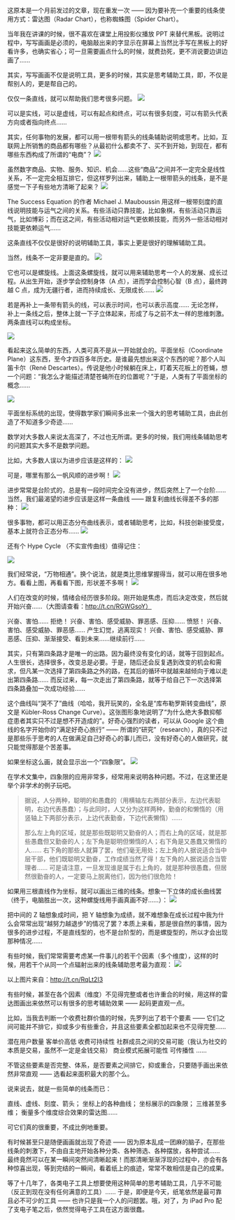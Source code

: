 这原本是一个月前发过的文章，现在重发一次 —— 因为要补充一个重要的线条使用方式：雷达图（Radar Chart），也称蜘蛛图（Spider Chart）。


当年我在讲课的时候，很不喜欢在课堂上用投影仪播放 PPT 来替代黑板。说明过程中，写写画画是必须的，电脑敲出来的字显示在屏幕上当然比手写在黑板上的好看许多，也确实省心；可一旦需要画点什么的时候，就费劲死，更不消说要边讲边画了……

其实，写写画画不仅是说明工具，更多的时候，其实是思考辅助工具，即，不仅是帮别人的，更是帮自己的。

仅仅一条直线，就可以帮助我们思考很多问题。
![](/images/xiaolai/最有效的思考辅助工具/1.jpg)


可以是实线，可以是虚线，可以有起点和终点，可以有很多刻度，可以有箭头代表方向或者指向终点……

其实，任何事物的发展，都可以用一根带有箭头的线条辅助说明或思考。比如，互联网上所销售的商品都有哪些？从最初什么都卖不了、买不到开始，到现在，都有哪些东西构成了所谓的“电商”？
![](/images/xiaolai/最有效的思考辅助工具/2.jpg)


虽然数字商品、实物、服务、知识、机会……这些“商品”之间并不一定完全是线性关系，不一定完全相互排它，但这样罗列出来，辅助上一根带箭头的线条，是不是感觉一下子有些地方清晰了起来？
![](/images/xiaolai/最有效的思考辅助工具/3.jpg)

The Success Equation 的作者 Michael J. Mauboussin 用这样一根带刻度的直线说明技能与运气之间的关系。有些活动只靠技能，比如象棋，有些活动只靠运气，比如博彩；而在这之间，有些活动相对运气更依赖技能，而另外一些活动相对技能更依赖运气…… 

这条直线不仅仅是很好的说明辅助工具，事实上更是很好的理解辅助工具。

当然，线条不一定非要是直的。
![](/images/xiaolai/最有效的思考辅助工具/4.jpg)


它也可以是螺旋线。上面这条螺旋线，就可以用来辅助思考一个人的发展、成长过程。从出生开始，逐步学会控制身体（A 点），进而学会控制心智（B 点），最终跨越 C 点，成为无疆行者，进而持续成长、无限成长……
![](/images/xiaolai/最有效的思考辅助工具/5.jpg)


若是再补上一条带有箭头的线，可以表示时间，也可以表示高度…… 无论怎样，补上一条线之后，整体上就一下子立体起来，形成了与之前不太一样的思维刺激。
两条直线可以构成坐标。

![](/images/xiaolai/最有效的思考辅助工具/6.jpg)

看起来这么简单的东西，人类可真不是从一开始就会的。平面坐标（Coordinate Plane）这东西，至今才四百多年历史。是谁最先想出来这个东西的呢？那个人叫笛卡尔（René Descartes）。传说是他小时候躺在床上，盯着天花板上的苍蝇，想一个问题：“我怎么才能描述清楚苍蝇所在的位置呢？”于是，人类有了平面坐标的概念……

![](/images/xiaolai/最有效的思考辅助工具/7.jpg)

平面坐标系统的出现，使得数学家们瞬间多出来一个强大的思考辅助工具，由此创造了不知道多少奇迹……

数学对大多数人来说太高深了，不过也无所谓。更多的时候，我们用线条辅助思考的问题其实大多不是数学问题。

比如，大多数人误以为进步应该是这样的：
![](/images/xiaolai/最有效的思考辅助工具/8.jpg)

可是，哪里有那么一帆风顺的进步啊！
![](/images/xiaolai/最有效的思考辅助工具/9.jpg)

进步常常是台阶式的，总是有一段时间完全没有进步，然后突然上了一个台阶…… 当然，我们最渴望的进步应该是这样一条曲线 —— 跟复利曲线长得差不多的那种：
![](/images/xiaolai/最有效的思考辅助工具/10.jpg)

很多事物，都可以用正态分布曲线表示，或者辅助思考，比如，科技创新接受度，基本上就符合正态分布……
![](/images/xiaolai/最有效的思考辅助工具/11.jpg)


还有个 Hype Cycle （不实宣传曲线）值得记住：

![](/images/xiaolai/最有效的思考辅助工具/12.jpg)

我们经常说，“万物相通”。换个说法，就是类比思维掌握得当，就可以用在很多地方。看看上图，再看看下图，形状差不多啊！
![](/images/xiaolai/最有效的思考辅助工具/13.jpg)

人们在改变的时候，情绪会经历很多阶段。刚开始是焦虑，而后决定改变，然后就开始兴奋……（大图请查看：http://t.cn/RGWGsoY）

兴奋、害怕…… 拒绝！
兴奋、害怕、感受威胁、罪恶感、压抑…… 愤怒！
兴奋、害怕、感受威胁、罪恶感…… 产生幻觉，逃离现实！
兴奋、害怕、感受威胁、罪恶感、压抑、渐渐接受、看到未来……继续前行……

其实，只有第四条路才是唯一的出路。因为最终没有变化的话，就等于回到起点。人生很长，选择很多，改变总是必要。于是，随后还会反复遇到改变的机会和需求，但凡某一次选择了第四条路之外的路，在其后的循环中就越来越倾向于难以走出第四条路…… 而反过来，每一次走出了第四条路，就等于给自己下一次选择第四条路叠加一次成功经验……

这个曲线叫“哭不了”曲线（哈哈，我开玩笑的，全名是“库布勒罗斯转变曲线”，原文是 Kübler-Ross Change Curve）。这张图形象地说明了“为什么绝大多数抑郁症患者其实只不过是想不开造成的”。好奇心强烈的读者，可以从 Google 这个曲线的名字开始你的“满足好奇心旅行” —— 所谓的“研究”（research），真的只不过是那些乐于思考的人在做满足自己好奇心的事儿而已，没有好奇心的人做研究，就只能觉得那是个苦差事。

如果坐标这么画，就会显示出一个“四象限”。
![](/images/xiaolai/最有效的思考辅助工具/14.jpg)

在学术文集中，四象限的应用非常多，经常用来说明各种问题。不过，在这里还是举个非学术的例子玩吧。

> 据说，人分两种，聪明的和愚蠢的（用横轴左右两部分表示，左边代表聪明，右边代表愚蠢）；与此同时，人又分为这样两种，勤奋的和懒惰的（用竖轴上下两部分表示，上边代表勤奋，下边代表懒惰）……
>
> 那么左上角的区域，就是那些既聪明又勤奋的人；而右上角的区域，就是那些愚蠢但又勤奋的人；左下角是聪明但懒惰的人；右下角是又愚蠢又懒惰的人…… 右下角的那些人就算了罢，他们毫无用处；左上角的人据说适合当中层干部，他们既聪明又勤奋，工作成绩当然了得！左下角的人据说适合当管理者…… 可是请注意，一旦发现谁是属于右上角的，就是那种很愚蠢，但居然很勤奋的人，一定要马上脱离他们，因为他们很危险！

如果用三根直线作为坐标，就可以画出三维的线条。想象一下立体的成长曲线罢（终于，电脑胜出一次，这种螺旋线用手画真画不好……）：
![](/images/xiaolai/最有效的思考辅助工具/15.jpg)

把中间的 Z 轴想象成时间，把 Y 轴想象为成绩，就不难想象在成长过程中我为什么会常常出现“越努力越退步”的情况了罢？本质上来看，那是很自然的事情，因为很多的进步过程，不是直线型的，也不是台阶型的，而是螺旋型的，所以才会出现那种情况……

有些时候，我们常常需要考虑某一件事儿的若干个因素（多个维度），这样的时候，用若干个从同一个点辐射出来的线条辅助思考最为直观：
![](/images/xiaolai/最有效的思考辅助工具/16.jpg)


以上图片来自：http://t.cn/RqLt2I3

有些时候，甚至在各个因素（维度）不见得完整或者也许重合的时候，用这样的雷达图画出来依然可以有很多的思考辅助效果 —— 起码更直观一点。

比如，当我去判断一个收费社群价值的时候，先罗列出了若干个要素 —— 它们之间可能并不排它，抑或多少有些重合，并且这些要素全都加起来也不见得完整…… 

潜在用户数量
客单价高低
收费可持续性
社群成员之间的交易可能（我认为社交的本质是交易，虽然不一定是金钱交易）
商业模式拓展可能性
可传播性
……

不管这些要素是否完整、体系，是否要素之间排它，抑或重合，只要随手画出来依然非常直观 —— 选看起来面积最大的那个么。


说来说去，就是一些简单的线条而已：

直线、虚线、刻度、箭头；
坐标上的各种曲线；
坐标展示的四象限；
三维甚至多维；
衡量多个维度综合效果的雷达图……

可它们真的很重要，不成比例地重要。

有时候甚至只是随便画画就出现了奇迹 —— 因为原本乱成一团麻的脑子，在那些线条的刺激下，不由自主地开始各种分类、各种筛选、各种摆放，各种尝试…… 最终竟然可以在某一瞬间突然间清晰起来！而那清晰渐渐浮现的过程中，亦会有各种惊喜出现，等到完结的一瞬间，看着纸上的痕迹，常常不敢相信是自己的成果。

等了十几年了，各类电子工具上想要使用这种简单的思考辅助工具，几乎不可能（反正到现在没有任何满意的工具）…… 于是，即便是今天，纸笔依然是最可靠且必不可少的工具 —— 也许只是我一个人的问题罢。哦，对了，为 iPad Pro 配了支电子笔之后，依然觉得电子工具在这方面很蠢。
